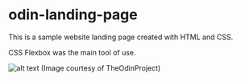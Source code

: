 # odin-landing-page
This is a sample website landing page created with HTML and CSS. 

CSS Flexbox was the main tool of use.

![alt text](https://cdn.statically.io/gh/TheOdinProject/curriculum/81a5d553f4073e593d23a6ab00d50eef8620796d/foundations/html_css/project/imgs/01.png)
(Image courtesy of TheOdinProject)